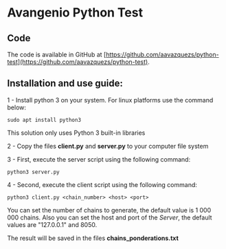 # Avangenio Python Test

## Code
The code is available in GitHub at [https://github.com/aavazquezs/python-test](https://github.com/aavazquezs/python-test).

## Installation and use guide:

1 - Install python 3 on your system. For linux platforms use the command below:
    
    sudo apt install python3

This solution only uses Python 3 built-in libraries

2 - Copy the files **client.py** and **server.py** to your computer file system

3 - First, execute the server script using the following command:

    python3 server.py

4 - Second, execute the client script using the following command:

    python3 client.py <chain_number> <host> <port>

You can set the number of chains to generate, the default value is 1 000 000 chains. Also you can set the host and port of the *Server*, the default values are "127.0.0.1" and 8050.

The result will be saved in the files **chains_ponderations.txt**